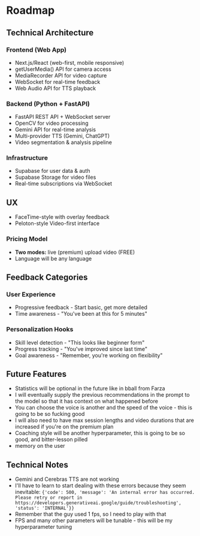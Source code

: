 # Roadmap

## Technical Architecture
### Frontend (Web App)
- Next.js/React (web-first, mobile responsive)
- getUserMedia() API for camera access
- MediaRecorder API for video capture
- WebSocket for real-time feedback
- Web Audio API for TTS playback

### Backend (Python + FastAPI)
- FastAPI REST API + WebSocket server
- OpenCV for video processing
- Gemini API for real-time analysis
- Multi-provider TTS (Gemini, ChatGPT)
- Video segmentation & analysis pipeline

### Infrastructure
- Supabase for user data & auth
- Supabase Storage for video files
- Real-time subscriptions via WebSocket

## UX
- FaceTime-style with overlay feedback
- Peloton-style Video-first interface

### Pricing Model
- **Two modes:** live (premium) upload video (FREE)
- Language will be any language

## Feedback Categories

### User Experience
- Progressive feedback - Start basic, get more detailed
- Time awareness - "You've been at this for 5 minutes"

### Personalization Hooks
- Skill level detection - "This looks like beginner form"
- Progress tracking - "You've improved since last time"
- Goal awareness - "Remember, you're working on flexibility"

## Future Features
- Statistics will be optional in the future like in bball from Farza
- I will eventually supply the previous recommendations in the prompt to the model so that it has context on what happened before
- You can choose the voice is another and the speed of the voice - this is going to be so fucking good
- I will also need to have max session lengths and video durations that are increased if you're on the premium plan
- Coaching style will be another hyperparameter, this is going to be so good, and bitter-lesson pilled
- memory on the user

## Technical Notes
- Gemini and Cerebras TTS are not working
- I'll have to learn to start dealing with these errors because they seem inevitable: `{'code': 500, 'message': 'An internal error has occurred. Please retry or report in https://developers.generativeai.google/guide/troubleshooting', 'status': 'INTERNAL'}}`
- Remember that the guy used 1 fps, so I need to play with that
- FPS and many other parameters will be tunable - this will be my hyperparameter tuning
